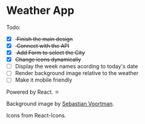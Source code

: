 # Weather App

Todo:

- [x] <s> Finish the main design </s>
- [x] <s> Connect with the API </s>
- [x] <s> Add Form to select the City </s>
- [x] <s>Change icons dynamically</s>
- [ ] Display the week names acording to today's date
- [ ] Render background image relative to the weather
- [ ] Make it mobile friendly

Powered by React. ⚛️

Background image by [Sebastian Voortman](https://www.pexels.com/@sebastian).

Icons from React-Icons.
